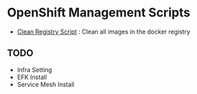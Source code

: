# OpenShift Management Scripts
* [Clean Registry Script](https://github.com/CCChou/ocp_management_scripts/tree/master/clean_registry) : Clean all images in the docker registry

## TODO
* Infra Setting
* EFK Install
* Service Mesh Install
